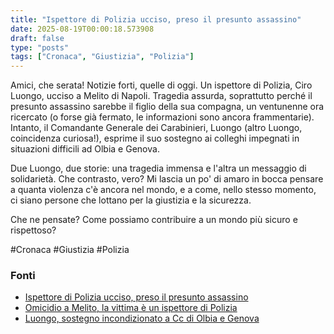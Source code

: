 ```yaml
---
title: "Ispettore di Polizia ucciso, preso il presunto assassino"
date: 2025-08-19T00:00:18.573908
draft: false
type: "posts"
tags: ["Cronaca", "Giustizia", "Polizia"]
---
```


Amici, che serata!  Notizie forti, quelle di oggi.  Un ispettore di Polizia, Ciro Luongo, ucciso a Melito di Napoli.  Tragedia assurda, soprattutto perché il presunto assassino sarebbe il figlio della sua compagna, un ventunenne ora ricercato (o forse già fermato, le informazioni sono ancora frammentarie).  Intanto, il Comandante Generale dei Carabinieri, Luongo (altro Luongo, coincidenza curiosa!), esprime il suo sostegno ai colleghi impegnati in situazioni difficili ad Olbia e Genova.  

Due Luongo, due storie: una tragedia immensa e l'altra un messaggio di solidarietà. Che contrasto, vero?  Mi lascia un po' di amaro in bocca pensare a quanta violenza c'è ancora nel mondo, e a come, nello stesso momento, ci siano persone che lottano per la giustizia e la sicurezza.  

Che ne pensate?  Come possiamo contribuire a un mondo più sicuro e rispettoso?

#Cronaca #Giustizia #Polizia


### Fonti
- [Ispettore di Polizia ucciso, preso il presunto assassino](https://www.ansa.it/sito/notizie/topnews/2025/08/18/ispettore-di-polizia-ucciso-preso-il-presunto-assassino_177c3eff-8aa2-4189-a170-e411b60d0fdf.html)
- [Omicidio a Melito, la vittima è un ispettore di Polizia](https://www.ansa.it/sito/notizie/topnews/2025/08/18/omicidio-a-melito-la-vittima-e-un-ispettore-di-polizia_92561a2c-8ba4-4ba4-adf0-2e89a57446ad.html)
- [Luongo, sostegno incondizionato a Cc di Olbia e Genova](https://www.ansa.it/sito/notizie/topnews/2025/08/18/luongo-sostegno-incondizionato-a-cc-di-olbia-e-genova_1d017e66-b89d-468c-bb84-2abf4b96d9ec.html)
